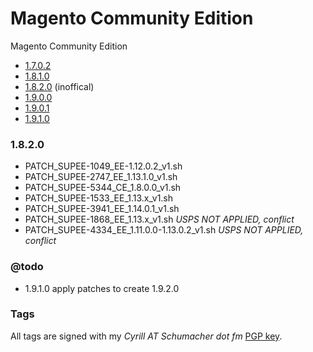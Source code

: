 Magento Community Edition
==========

Magento Community Edition

- [1.7.0.2](https://github.com/Zookal/magento-ce/tree/magento-1.7.0.2)
- [1.8.1.0](https://github.com/Zookal/magento-ce/tree/magento-1.8.1.0)
- [1.8.2.0](https://github.com/Zookal/magento-ce/tree/magento-1.8.2.0) (inoffical)
- [1.9.0.0](https://github.com/Zookal/magento-ce/tree/magento-1.9.0.0)
- [1.9.0.1](https://github.com/Zookal/magento-ce/tree/magento-1.9.0.1)
- [1.9.1.0](https://github.com/Zookal/magento-ce/tree/magento-1.9.1.0)

### 1.8.2.0

- PATCH_SUPEE-1049_EE-1.12.0.2_v1.sh
- PATCH_SUPEE-2747_EE_1.13.1.0_v1.sh
- PATCH_SUPEE-5344_CE_1.8.0.0_v1.sh
- PATCH_SUPEE-1533_EE_1.13.x_v1.sh
- PATCH_SUPEE-3941_EE_1.14.0.1_v1.sh
- PATCH_SUPEE-1868_EE_1.13.x_v1.sh *USPS NOT APPLIED, conflict*
- PATCH_SUPEE-4334_EE_1.11.0.0-1.13.0.2_v1.sh *USPS NOT APPLIED, conflict*

### @todo

- 1.9.1.0 apply patches to create 1.9.2.0

### Tags

All tags are signed with my *Cyrill AT Schumacher dot fm* [PGP key](http://www.schumacher.fm/cyrill.asc).